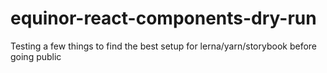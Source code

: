 # equinor-react-components-dry-run

Testing a few things to find the best setup for lerna/yarn/storybook before going public

